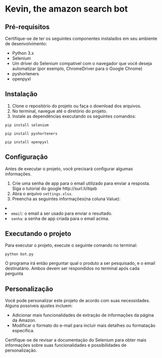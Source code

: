 <h1>Kevin, the amazon search bot</h1>

<h2>Pré-requisitos</h2>
<p>Certifique-se de ter os seguintes componentes instalados em seu ambiente de desenvolvimento:</p>
<ul>
    <li>Python 3.x</li>
    <li>Selenium</li>
    <li>Um driver do Selenium compatível com o navegador que você deseja automatizar (por exemplo, ChromeDriver para
        o Google Chrome)</li>
    <li>pyshorteners</li>
    <li>openpyxl</li>
</ul>

<h2>Instalação</h2>
<ol>
    <li>Clone o repositório do projeto ou faça o download dos arquivos.</li>
    <li>No terminal, navegue até o diretório do projeto.</li>
    <li>Instale as dependências executando os seguintes comandos:</li>
</ol>

<pre><code>pip install selenium</code></pre>
<pre><code>pip install pyshorteners</code></pre>
<pre><code>pip install openpyxl</code></pre>

<h2>Configuração</h2>
<p>Antes de executar o projeto, você precisará configurar algumas informações.</p>
<ol>
    <li>Crie uma senha de app para o email utilizado para enviar a resposta. Siga o tutorial do google http://surl.li/itqxb</li>
    <li>Abra o arquivo <code>settings.xlsx</code>.</li>
    <li>Preencha as seguintes informações(na coluna Value):</li>
</ol>
<li>
    <li><code>email</code>: o email a ser usado para enviar o resultado.</li>
    <li><code>senha</code>: a senha de app criada para o email acima.</li>
</ul>

<h2>Executando o projeto</h2>
<p>Para executar o projeto, execute o seguinte comando no terminal:</p>
<pre><code>python bot.py</code></pre>
<p>O programa irá então perguntar qual o produto a ser pesquisado, e o email destinatário. Ambos devem ser respondidos no terminal após cada pergunta</p>

<h2>Personalização</h2>
<p>Você pode personalizar este projeto de acordo com suas necessidades. Alguns possíveis ajustes incluem:</p>
<ul>
    <li>Adicionar mais funcionalidades de extração de informações da página da Amazon.</li>
    <li>Modificar o formato do e-mail para incluir mais detalhes ou formatação específica.</li>
</ul>
<p>Certifique-se de revisar a documentação do Selenium para obter mais informações sobre suas funcionalidades e possibilidades de personalização.</p>
